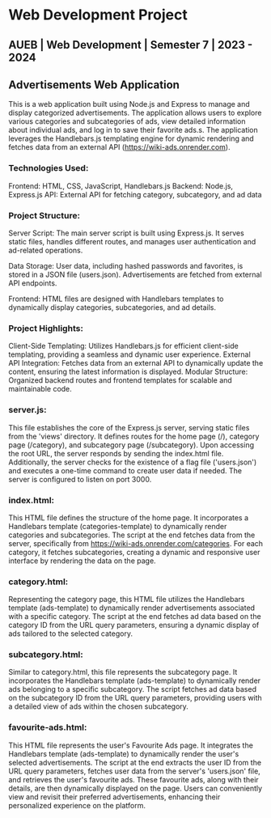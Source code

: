 # Web Development Project

## AUEB | Web Development | Semester 7 | 2023 - 2024

## Advertisements Web Application

This is a web application built using Node.js and Express to manage and display categorized advertisements. The application allows users to explore various categories and subcategories of ads, view detailed information about individual ads, and log in to save their favorite ads.s. The application leverages the Handlebars.js templating engine for dynamic rendering and fetches data from an external API (https://wiki-ads.onrender.com).

### Technologies Used:
Frontend: HTML, CSS, JavaScript, Handlebars.js
Backend: Node.js, Express.js
API: External API for fetching category, subcategory, and ad data

### Project Structure:
  Server Script: The main server script is built using Express.js. It serves static files, handles different routes, and manages user authentication and ad-related operations.

  Data Storage: User data, including hashed passwords and favorites, is stored in a JSON file (users.json). Advertisements are fetched from external API endpoints.

  Frontend: HTML files are designed with Handlebars templates to dynamically display categories, subcategories, and ad details.

### Project Highlights:
Client-Side Templating: Utilizes Handlebars.js for efficient client-side templating, providing a seamless and dynamic user experience.
External API Integration: Fetches data from an external API to dynamically update the content, ensuring the latest information is displayed.
Modular Structure: Organized backend routes and frontend templates for scalable and maintainable code.

### server.js:
This file establishes the core of the Express.js server, serving static files from the 'views' directory. It defines routes for the home page (/), category page (/category), and subcategory page (/subcategory). Upon accessing the root URL, the server responds by sending the index.html file. Additionally, the server checks for the existence of a flag file ('users.json') and executes a one-time command to create user data if needed. The server is configured to listen on port 3000.

### index.html:
This HTML file defines the structure of the home page. It incorporates a Handlebars template (categories-template) to dynamically render categories and subcategories. The script at the end fetches data from the server, specifically from https://wiki-ads.onrender.com/categories. For each category, it fetches subcategories, creating a dynamic and responsive user interface by rendering the data on the page.

### category.html:
Representing the category page, this HTML file utilizes the Handlebars template (ads-template) to dynamically render advertisements associated with a specific category. The script at the end fetches ad data based on the category ID from the URL query parameters, ensuring a dynamic display of ads tailored to the selected category.

### subcategory.html:
Similar to category.html, this file represents the subcategory page. It incorporates the Handlebars template (ads-template) to dynamically render ads belonging to a specific subcategory. The script fetches ad data based on the subcategory ID from the URL query parameters, providing users with a detailed view of ads within the chosen subcategory.

### favourite-ads.html:
This HTML file represents the user's Favourite Ads page. It integrates the Handlebars template (ads-template) to dynamically render the user's selected advertisements. The script at the end extracts the user ID from the URL query parameters, fetches user data from the server's 'users.json' file, and retrieves the user's favourite ads. These favourite ads, along with their details, are then dynamically displayed on the page. Users can conveniently view and revisit their preferred advertisements, enhancing their personalized experience on the platform.
